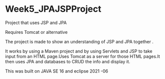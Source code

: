 # Week5_JPAJSPProject
 Project that uses JSP and JPA 
 
Requires Tomcat or alternative

The project is made to show an understanding of JSP and JPA together .

It works by using a Maven project and by using Servlets and JSP to take input from an HTML page.Uses Tomcat as a server for those HTML pages.It then uses JPA and databases to CRUD the info and display it.

This was built on JAVA SE 16 and eclipse 2021 -06
